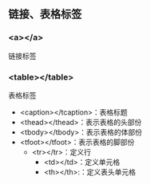 ## 链接、表格标签

### \<a>\</a>

链接标签

### \<table>\</table>

表格标签

- \<caption>\</tcaption>：表格标题
- \<thead>\</thead>：表示表格的头部份
- \<tbody>\</tbody>：表示表格的体部份
- \<tfoot>\</tfoot>：表示表格的脚部份
  - \<tr>\</tr>：定义行
    - \<td>\</td>：定义单元格
    - \<th>\</th>:：定义表头单元格

